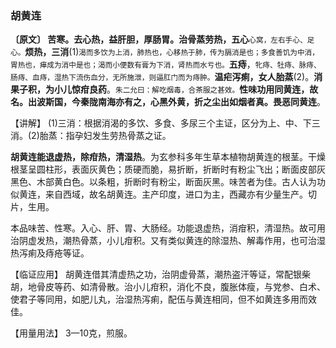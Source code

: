 ### 胡黄连

 **〔原文〕  苦寒。去心热，益肝胆，厚肠胃。治骨蒸劳热，五心**<small>心窝，左右手心、足心。</small>**烦热，三消**(1)<small>渴而多饮为上消，肺热也，心移热于肺，传为膈消是也；多食善饥为中消，胃热也，瘅成为消中是也；渴而小便数有膏为下消，肾热而水亏也。</small>**五痔**，<small>牝痔、牡痔、脉痔、肠痔、血痔，湿热下流伤血分，无所施泄，则逼肛门而为痔肿。</small>**温疟泻痢，女人胎蒸**(2)。**消果子积，为小儿惊疳良药**。<small>朱二允曰：解吃烟毒，合茶服之甚效。</small>**性味功用同黄连，故名。出波斯国，今秦陇南海亦有之，心黑外黄，折之尘出如烟者真。畏恶同黄连**。

  【讲解】  (1)三消：根据消渴的多饮、多食、多尿三个主证，区分为上、中、下三消。(2)胎蒸：指孕妇发生劳热骨蒸之证。

   **胡黄连能退虚热，除疳热，清湿热**。为玄参科多年生草本植物胡黄连的根茎。干燥根茎呈圆柱形，表面灰黄色；质硬而脆，易折断，折断时有粉尘飞出；断面皮部灰黑色、木部黄白色。以条粗，折断时有粉尘，断面灰黑。味苦者为佳。古人认为功似黄连，来自西域，故名胡黄连。主产印度，进口为主，西藏亦有少量生产。切片，生用。

   本品味苦、性寒。入心、肝、胃、大肠经。功能退虚热，消疳积，清湿热。故可用治阴虚发热，潮热骨蒸，小儿疳积。又有类似黄连的除湿热、解毒作用，也可治湿热泻痢及痔疮等证。

  【临证应用】 胡黄连借其清虚热之功，治阴虚骨蒸，潮热盗汗等证，常配银柴胡，地骨皮等药、如清骨散。治小儿疳积，消化不良，腹胀体瘦，与党参、白术、使君子等同用，如肥儿丸，治湿热泻痢，配伍与黄连相同，但不如黄连多用而效佳。

  【用量用法】  3—10克，煎服。
